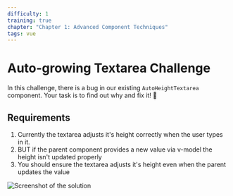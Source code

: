 ```yaml
---
difficulty: 1
training: true
chapter: "Chapter 1: Advanced Component Techniques"
tags: vue
---
```


# Auto-growing Textarea Challenge

In this challenge, there is a bug in our existing `AutoHeightTextarea` component. Your task is to find out why and fix it! 💪

## Requirements

1. Currently the textarea adjusts it's height correctly when the user types in it.
2. BUT if the parent component provides a new value via v-model the height isn't updated properly
3. You should ensure the textarea adjusts it's height even when the parent updates the value

![Screenshot of the solution](https://images.certificates.dev/csvd-training-code-challenge-5.gif)
